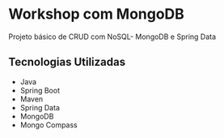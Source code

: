 # Workshop com MongoDB
Projeto básico de CRUD com NoSQL- MongoDB e Spring Data

## Tecnologias Utilizadas
- Java
- Spring Boot
- Maven
- Spring Data
- MongoDB
- Mongo Compass
